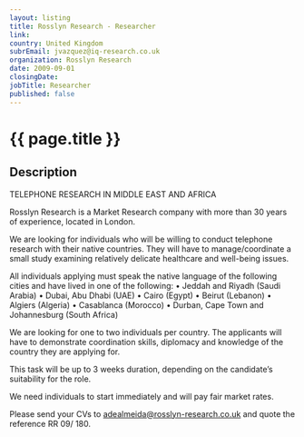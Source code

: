 ```yaml
---
layout: listing
title: Rosslyn Research - Researcher
link:
country: United Kingdom
subrEmail: jvazquez@iq-research.co.uk
organization: Rosslyn Research 
date: 2009-09-01
closingDate: 
jobTitle: Researcher
published: false
---
```



# {{ page.title }}

## Description

TELEPHONE RESEARCH IN MIDDLE EAST AND AFRICA


Rosslyn Research is a Market Research company with more than 30 years of experience, located in London.

We are looking for individuals who will be willing to conduct telephone research with their native countries. They will have to manage/coordinate a small study examining relatively delicate healthcare and well-being issues.

All individuals applying must speak the native language of the following cities and have lived in one of the following:
•	Jeddah and Riyadh (Saudi Arabia)
•	Dubai, Abu Dhabi (UAE)
•	Cairo (Egypt)
•	Beirut (Lebanon)
•	Algiers (Algeria)
•	Casablanca (Morocco)
•	Durban, Cape Town and Johannesburg (South Africa)

We are looking for one to two individuals per country. The applicants will have to demonstrate coordination skills, diplomacy and knowledge of the country they are applying for.
  
This task will be up to 3 weeks duration, depending on the candidate’s suitability for the role.

We need individuals to start immediately and will pay fair market rates.

Please send your CVs to adealmeida@rosslyn-research.co.uk and quote the reference RR 09/ 180.


